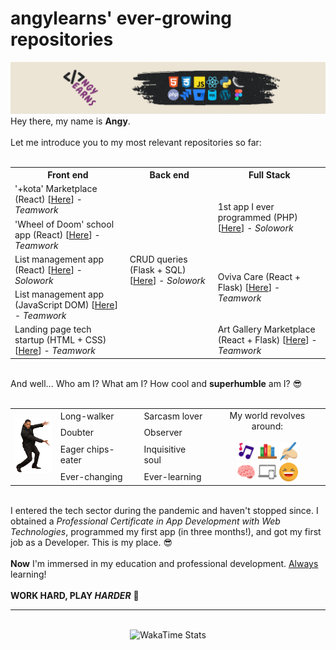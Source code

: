<main class="container">
    <h1>angylearns' ever-growing repositories</h1>
    <img src="img/header.png">
    <section>
        Hey there, my name is <strong>Angy</strong>.<br><br>
        Let me introduce you to my most relevant repositories so far:<br><br>
        <table align="center">
            <tr>
                <th>Front end</th>
                <th>Back end</th>
                <th>Full Stack</th>
            </tr>
            <tr>
                <td>'+kota' Marketplace (React) [<a href="https://github.com/angylearns/marketplace_animals-p5e4">Here</a>] - <em>Teamwork</em></td>
                <td rowspan="5">CRUD queries (Flask + SQL) [<a href="https://github.com/angylearns/bd_malaguenos">Here</a>] - <em>Solowork</em></td>
                <td rowspan="2">1st app I ever programmed (PHP) [<a href="https://github.com/angylearns/proyecto_IFCD0210">Here</a>] - <em>Solowork</em></td>
            </tr>
            <tr>
                <td>'Wheel of Doom' school app (React) [<a href="https://github.com/angylearns/wheel_of_doom">Here</a>] - <em>Teamwork</em></td>
            </tr>
            <tr>
                <td>List management app (React) [<a href="https://github.com/angylearns/adminlistas_react">Here</a>] - <em>Solowork</em></td>
                <td rowspan="2">Oviva Care (React + Flask) [<a href="https://github.com/angylearns/oviva_care">Here</a>] - <em>Teamwork</em></td>
            </tr>
            <tr>
                <td>List management app (JavaScript DOM) [<a href="https://github.com/angylearns/adminlistas_g4">Here</a>] - <em>Teamwork</em></td>
            </tr>
            <tr>
                <td>Landing page tech startup (HTML + CSS) [<a href="https://github.com/angylearns/femtech_g3">Here</a>] - <em>Teamwork</em></td>
                <td>Art Gallery Marketplace (React + Flask) [<a href="https://github.com/angylearns/full_stack-art_callery">Here</a>] - <em>Teamwork</em></td>
            </tr>
        </table>
        <br>
        And well... Who am I? What am I? How cool and <strong>superhumble</strong> am I? 😎
        <br><br>
        <table align="center">
            <tr>
                <td rowspan="4">
                    <img src="img/willsmith.png" width="60px">
                </td>
                <td>Long-walker</td>
                <td>Sarcasm lover</td>
                <td align="center" rowspan="4">
                    My world revolves around:<br><br>
                    <img src="img/icons/music.svg" width="30px">
                    <img src="img/icons/books.svg" width="30px">
                    <img src="img/icons/writing.svg" width="30px"><br>
                    <img src="img/icons/brain.svg" width="30px">
                    <img src="img/icons/devices.svg" width="30px">
                    <img src="img/icons/laughing.svg" width="30px">
                </td>
            </tr>
            <tr>
                <td>Doubter</td>
                <td>Observer</td>
            </tr>
            <tr>
                <td>Eager chips-eater</td>
                <td>Inquisitive soul</td>
            </tr>
            <tr>
                <td>Ever-changing</td>
                <td>Ever-learning</td>
            </tr>
        </table><br>
        I entered the tech sector during the pandemic and haven't stopped since. I obtained a <em>Professional Certificate in App Development with Web Technologies</em>, programmed my first app (in three months!), and got my first job as a Developer. This is my place. 😎
        <br><br>
        <strong>Now</strong> I'm immersed in my education and professional development. <u>Always</u> learning!
        <br><br>
        <strong>WORK HARD, PLAY <em>HARDER</em></strong> 🤘
    </section>
    <hr>
    <br>
    <div align="center"><img src="https://github-readme-stats.vercel.app/api/wakatime?username=angylearns&layout=compact&custom_title=How%20obsessed%20I've%20been%20with%20coding%20in%20the%20last%207%20days&theme=highcontrast" alt="WakaTime Stats" width="600px"></div>
</main>
